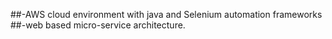 ##-AWS cloud environment with java and Selenium automation frameworks
##-web based micro-service architecture.
